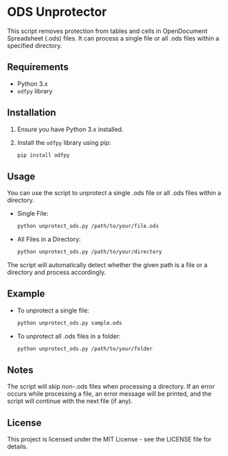 # ODS Unprotector

This script removes protection from tables and cells in OpenDocument Spreadsheet (.ods) files.
It can process a single file or all .ods files within a specified directory.

## Requirements

- Python 3.x
- `odfpy` library

## Installation

1. Ensure you have Python 3.x installed.
2. Install the `odfpy` library using pip:

    ```bash
    pip install odfpy
    ```

## Usage

You can use the script to unprotect a single .ods file or all .ods files within a directory.

- Single File:

    ```bash
    python unprotect_ods.py /path/to/your/file.ods
    ```

- All Files in a Directory:

    ```bash
    python unprotect_ods.py /path/to/your/directory
    ```

The script will automatically detect whether the given path is a file or a directory and process accordingly.

## Example

- To unprotect a single file:

    ```bash
    python unprotect_ods.py sample.ods
    ```

- To unprotect all .ods files in a folder:

    ```bash
    python unprotect_ods.py /path/to/your/folder
    ```

## Notes

The script will skip non-.ods files when processing a directory.
If an error occurs while processing a file, an error message will be printed, and the script will continue with the next file (if any).

## License

This project is licensed under the MIT License - see the LICENSE file for details.
